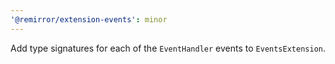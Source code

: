 ```yaml
---
'@remirror/extension-events': minor
---
```


Add type signatures for each of the `EventHandler` events to `EventsExtension`.
